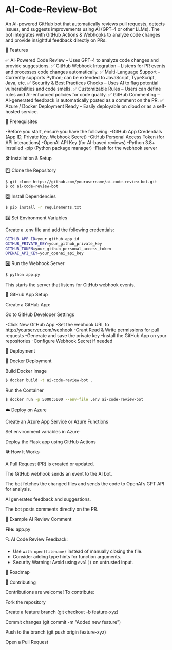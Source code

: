 # AI-Code-Review-Bot

An AI-powered GitHub bot that automatically reviews pull requests, detects issues, and suggests improvements using AI (GPT-4 or other LLMs). The bot integrates with GitHub Actions & Webhooks to analyze code changes and provide insightful feedback directly on PRs.

🚀 Features

✅ AI-Powered Code Review – Uses GPT-4 to analyze code changes and provide suggestions.
✅ GitHub Webhook Integration – Listens for PR events and processes code changes automatically.
✅ Multi-Language Support – Currently supports Python; can be extended to JavaScript, TypeScript, Java, etc.
✅ Security & Best Practices Checks – Uses AI to flag potential vulnerabilities and code smells.
✅ Customizable Rules – Users can define rules and AI-enhanced policies for code quality.
✅ GitHub Commenting – AI-generated feedback is automatically posted as a comment on the PR.
✅ Azure / Docker Deployment Ready – Easily deployable on cloud or as a self-hosted service.

📌 Prerequisites

-Before you start, ensure you have the following:
-GitHub App Credentials (App ID, Private Key, Webhook Secret)
-GitHub Personal Access Token (for API interactions)
-OpenAI API Key (for AI-based reviews)
-Python 3.8+ installed
-pip (Python package manager)
-Flask for the webhook server

🛠 Installation & Setup

1️⃣ Clone the Repository
```
$ git clone https://github.com/yourusername/ai-code-review-bot.git
$ cd ai-code-review-bot
```
2️⃣ Install Dependencies
```sh
$ pip install -r requirements.txt
```
3️⃣ Set Environment Variables

Create a .env file and add the following credentials:
  ```sh
GITHUB_APP_ID=your_github_app_id
GITHUB_PRIVATE_KEY=your_github_private_key
GITHUB_TOKEN=your_github_personal_access_token
OPENAI_API_KEY=your_openai_api_key
```
4️⃣ Run the Webhook Server
```sh
$ python app.py
```
This starts the server that listens for GitHub webhook events.

🔗 GitHub App Setup

Create a GitHub App:

Go to GitHub Developer Settings

-Click New GitHub App
-Set the webhook URL to http://yourserver.com/webhook
-Grant Read & Write permissions for pull requests
-Generate and save the private key
-Install the GitHub App on your repositories
-Configure Webhook Secret if needed

🚀 Deployment

🐳 Docker Deployment

Build Docker Image
```sh
$ docker build -t ai-code-review-bot .
```
Run the Container
```sh
$ docker run -p 5000:5000 --env-file .env ai-code-review-bot
```
☁️ Deploy on Azure

Create an Azure App Service or Azure Functions

Set environment variables in Azure

Deploy the Flask app using GitHub Actions

🛠 How It Works

A Pull Request (PR) is created or updated.

The GitHub webhook sends an event to the AI bot.

The bot fetches the changed files and sends the code to OpenAI’s GPT API for analysis.

AI generates feedback and suggestions.

The bot posts comments directly on the PR.

🤖 Example AI Review Comment

**File:** app.py

🔍 AI Code Review Feedback:
- Use `with open(filename)` instead of manually closing the file.
- Consider adding type hints for function arguments.
- Security Warning: Avoid using `eval()` on untrusted input.

🎯 Roadmap



📝 Contributing

Contributions are welcome! To contribute:

Fork the repository

Create a feature branch (git checkout -b feature-xyz)

Commit changes (git commit -m "Added new feature")

Push to the branch (git push origin feature-xyz)

Open a Pull Request
